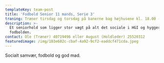 ```yaml
---
templateKey: team-post
title: 'Fodbold Senior 11 mands, Serie 3'
traning: Træner tirsdag og torsdag på banerne bag højhusene kl. 18.00 - 19.30
description: >-
  Et seniorhold som ligger stor vægt på alt det sociale i HGI og hygger sig med
  fodbolden.
contact: Ole (Træner) 40719496 eller August (Holdleder) 25520312
featuredimage: /img/103e602c-cbaf-4a92-9cf2-eaddcf471cda.jpeg
---
```

Socialt samvær, fodbold og god mad.
